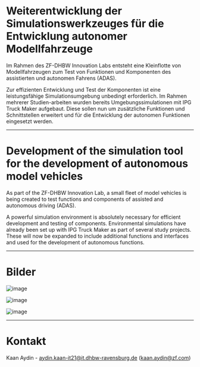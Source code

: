# Weiterentwicklung der Simulationswerkzeuges für die Entwicklung autonomer Modellfahrzeuge
Im Rahmen des ZF-DHBW Innovation Labs entsteht eine Kleinflotte von Modellfahrzeugen zum Test von Funktionen und Komponenten des assistierten und autonomen Fahrens (ADAS).

Zur effizienten Entwicklung und Test der Komponenten ist eine leistungsfähige Simulationsumgebung unbedingt erforderlich. Im Rahmen mehrerer Studien-arbeiten wurden bereits Umgebungssimulationen mit IPG Truck Maker aufgebaut. Diese sollen nun um zusätzliche Funktionen und Schnittstellen erweitert und für die Entwicklung der autonomen Funktionen eingesetzt werden.

--------------

# Development of the simulation tool for the development of autonomous model vehicles
As part of the ZF-DHBW Innovation Lab, a small fleet of model vehicles is being created to test functions and components of assisted and autonomous driving (ADAS).

A powerful simulation environment is absolutely necessary for efficient development and testing of components. Environmental simulations have already been set up with IPG Truck Maker as part of several study projects. These will now be expanded to include additional functions and interfaces and used for the development of autonomous functions.

--------------

# Bilder
![image](https://github.com/KaanAyd/Studienarbeit2024/assets/155579622/ca1233b0-3bb6-48b8-a9b3-3a99bc323834)

![image](https://github.com/KaanAyd/Studienarbeit2024/assets/155579622/823373a9-768b-40e4-a511-6efafdafbf1f)

![image](https://github.com/KaanAyd/Studienarbeit2024/assets/155579622/4305133a-e0ca-409c-8184-c26b5f4b61d7)

--------------

# Kontakt
Kaan Aydin - aydin.kaan-it21@it.dhbw-ravensburg.de (kaan.aydin@zf.com)

